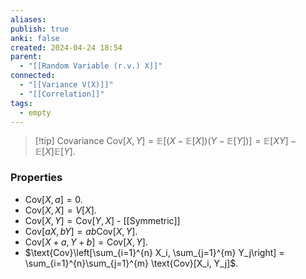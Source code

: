 ```yaml
---
aliases: 
publish: true
anki: false
created: 2024-04-24 18:54
parent:
  - "[[Random Variable (r.v.) X]]"
connected:
  - "[[Variance V(X)]]"
  - "[[Correlation]]"
tags:
  - empty
---
```


> [!tip] Covariance
 $\text{Cov}[X, Y] = \mathbb{E}[(X - \mathbb{E}[X])(Y - \mathbb{E}[Y])] = \mathbb{E}[XY] - \mathbb{E}[X]\mathbb{E}[Y]$.

### Properties
- $\text{Cov}[X, a] = 0$.
- $\text{Cov}[X, X] = V[X]$.
- $\text{Cov}[X, Y] = \text{Cov}[Y, X]$ - [[Symmetric]]
- $\text{Cov}[aX, bY] = ab\text{Cov}[X, Y]$.
- $\text{Cov}[X + a, Y + b] = \text{Cov}[X, Y]$.
- $\text{Cov}\left[\sum_{i=1}^{n} X_i, \sum_{j=1}^{m} Y_j\right] = \sum_{i=1}^{n}\sum_{j=1}^{m} \text{Cov}[X_i, Y_j]$.

